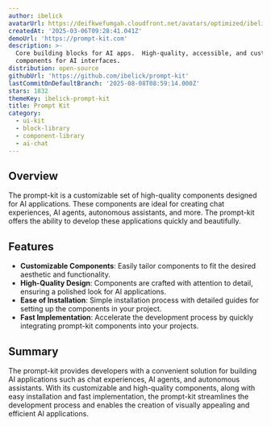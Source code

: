 ```yaml
---
author: ibelick
avatarUrl: https://deifkwefumgah.cloudfront.net/avatars/optimized/ibelick-prompt-kit-avatar-128.webp
createdAt: '2025-03-06T09:28:41.041Z'
demoUrl: 'https://prompt-kit.com'
description: >-
  Core building blocks for AI apps.  High-quality, accessible, and customizable
  components for AI interfaces.
distribution: open-source
githubUrl: 'https://github.com/ibelick/prompt-kit'
lastCommitOnDefaultBranch: '2025-08-08T08:59:14.000Z'
stars: 1832
themeKey: ibelick-prompt-kit
title: Prompt Kit
category:
  - ui-kit
  - block-library
  - component-library
  - ai-chat
---
```

## Overview
The prompt-kit is a customizable set of high-quality components designed for AI applications. These components are ideal for creating chat experiences, AI agents, autonomous assistants, and more. The prompt-kit offers the ability to develop these applications quickly and beautifully.

## Features
- **Customizable Components**: Easily tailor components to fit the desired aesthetic and functionality.
- **High-Quality Design**: Components are crafted with attention to detail, ensuring a polished look for AI applications.
- **Ease of Installation**: Simple installation process with detailed guides for setting up the components in your project.
- **Fast Implementation**: Accelerate the development process by quickly integrating prompt-kit components into your projects.

## Summary
The prompt-kit provides developers with a convenient solution for building AI applications such as chat experiences, AI agents, and autonomous assistants. With its customizable and high-quality components, along with easy installation and fast implementation, the prompt-kit streamlines the development process and enables the creation of visually appealing and efficient AI applications.
